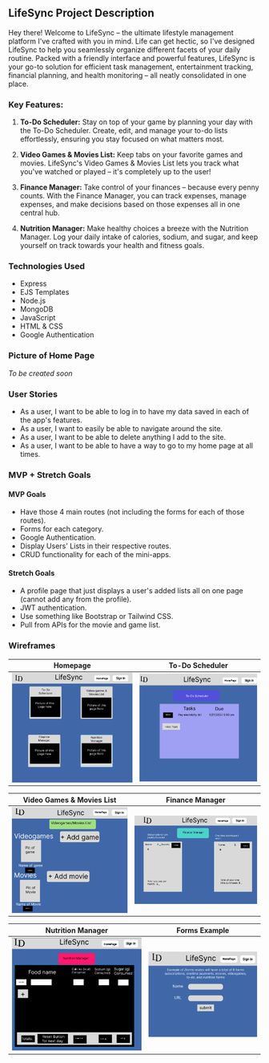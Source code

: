 ## LifeSync Project Description

Hey there! Welcome to LifeSync – the ultimate lifestyle management platform I've crafted with you in mind. Life can get hectic, so I've designed LifeSync to help you seamlessly organize different facets of your daily routine. Packed with a friendly interface and powerful features, LifeSync is your go-to solution for efficient task management, entertainment tracking, financial planning, and health monitoring – all neatly consolidated in one place.

### Key Features:

1. **To-Do Scheduler:**
   Stay on top of your game by planning your day with the To-Do Scheduler. Create, edit, and manage your to-do lists effortlessly, ensuring you stay focused on what matters most.

2. **Video Games & Movies List:**
   Keep tabs on your favorite games and movies. LifeSync's Video Games & Movies List lets you track what you've watched or played – it's completely up to the user!

3. **Finance Manager:**
   Take control of your finances – because every penny counts. With the Finance Manager, you can track expenses, manage expenses, and make decisions based on those expenses all in one central hub.

4. **Nutrition Manager:**
   Make healthy choices a breeze with the Nutrition Manager. Log your daily intake of calories, sodium, and sugar, and keep yourself on track towards your health and fitness goals.

### Technologies Used

- Express
- EJS Templates
- Node.js
- MongoDB
- JavaScript
- HTML & CSS
- Google Authentication

### Picture of Home Page

_To be created soon_

### User Stories

- As a user, I want to be able to log in to have my data saved in each of the app's features.
- As a user, I want to easily be able to navigate around the site.
- As a user, I want to be able to delete anything I add to the site.
- As a user, I want to be able to have a way to go to my home page at all times.

### MVP + Stretch Goals

#### MVP Goals

- Have those 4 main routes (not including the forms for each of those routes).
- Forms for each category.
- Google Authentication.
- Display Users' Lists in their respective routes.
- CRUD functionality for each of the mini-apps.

#### Stretch Goals

- A profile page that just displays a user's added lists all on one page (cannot add any from the profile).
- JWT authentication.
- Use something like Bootstrap or Tailwind CSS.
- Pull from APIs for the movie and game list.

### Wireframes

| Homepage                                | To-Do Scheduler                                       |
| --------------------------------------- | ----------------------------------------------------- |
| ![Homepage](./public/imgs/homepage.png) | ![To-Do Scheduler](./public/imgs/to-do-scheduler.png) |

| Video Games & Movies List                                                | Finance Manager                                       |
| ------------------------------------------------------------------------ | ----------------------------------------------------- |
| ![Video Games & Movies List](./public/imgs/viedogames-movies-list-1.png) | ![Finance Manager](./public/imgs/finance-manager.png) |

| Nutrition Manager                                         | Forms Example                                       |
| --------------------------------------------------------- | --------------------------------------------------- |
| ![Nutrition Manager](./public/imgs/nutrition-manager.png) | ![Forms Example](./public/imgs/forms%20example.png) |
